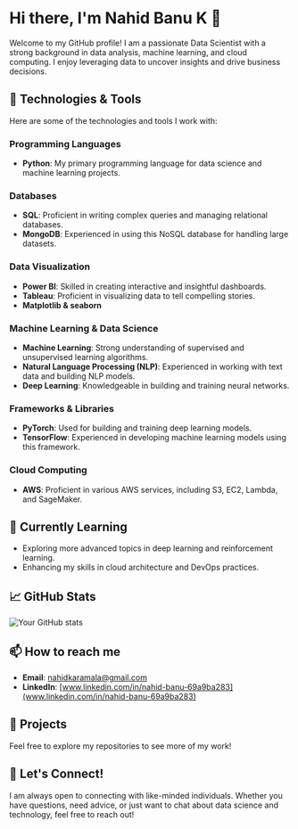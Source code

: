 # Hi there, I'm Nahid Banu K 👋

Welcome to my GitHub profile! I am a passionate Data Scientist with a strong background in data analysis, machine learning, and cloud computing. I enjoy leveraging data to uncover insights and drive business decisions.

## 🔧 Technologies & Tools

Here are some of the technologies and tools I work with:

### Programming Languages
- **Python**: My primary programming language for data science and machine learning projects.

### Databases
- **SQL**: Proficient in writing complex queries and managing relational databases.
- **MongoDB**: Experienced in using this NoSQL database for handling large datasets.

### Data Visualization
- **Power BI**: Skilled in creating interactive and insightful dashboards.
- **Tableau**: Proficient in visualizing data to tell compelling stories.
- **Matplotlib & seaborn**

### Machine Learning & Data Science
- **Machine Learning**: Strong understanding of supervised and unsupervised learning algorithms.
- **Natural Language Processing (NLP)**: Experienced in working with text data and building NLP models.
- **Deep Learning**: Knowledgeable in building and training neural networks.

### Frameworks & Libraries
- **PyTorch**: Used for building and training deep learning models.
- **TensorFlow**: Experienced in developing machine learning models using this framework.

### Cloud Computing
- **AWS**: Proficient in various AWS services, including S3, EC2, Lambda, and SageMaker.

## 🌱 Currently Learning
- Exploring more advanced topics in deep learning and reinforcement learning.
- Enhancing my skills in cloud architecture and DevOps practices.

## 📈 GitHub Stats
![Your GitHub stats](https://github-readme-stats.vercel.app/api?username=yourusername&show_icons=true&hide_border=true&theme=radical)

## 📫 How to reach me
- **Email**: [nahidkaramala@gmail.com](mailto:nahidkaramala@gmail.com)
-  **LinkedIn**: [www.linkedin.com/in/nahid-banu-69a9ba283](www.linkedin.com/in/nahid-banu-69a9ba283)


## 📂 Projects
Feel free to explore my repositories to see more of my work!

## 💬 Let's Connect!
I am always open to connecting with like-minded individuals. Whether you have questions, need advice, or just want to chat about data science and technology, feel free to reach out!

